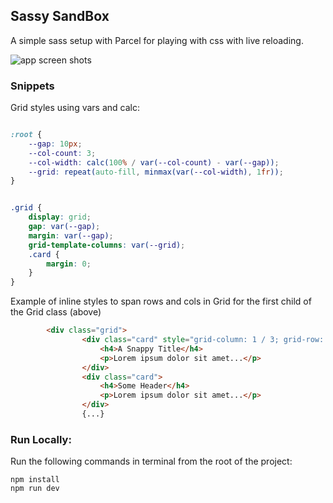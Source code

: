 
## Sassy SandBox  
A simple sass setup with Parcel for playing with css with live reloading.

![app screen shots](https://firebasestorage.googleapis.com/v0/b/images-aae96.appspot.com/o/sassy-sandbox.png?alt=media&token=079224cb-eef5-41d5-8b7f-ae4a37a3bdd9)

### Snippets
Grid styles using vars and calc:
```css

:root {
    --gap: 10px;
    --col-count: 3;
    --col-width: calc(100% / var(--col-count) - var(--gap));
    --grid: repeat(auto-fill, minmax(var(--col-width), 1fr));
}


.grid {
    display: grid;
    gap: var(--gap);
    margin: var(--gap);
    grid-template-columns: var(--grid);
    .card {
        margin: 0;
    }
}
```

Example of inline styles to span rows and cols in Grid for the first child of the Grid class (above)
```html
        <div class="grid">
                <div class="card" style="grid-column: 1 / 3; grid-row: 1 / 3;">
                    <h4>A Snappy Title</h4>
                    <p>Lorem ipsum dolor sit amet...</p>
                </div>
                <div class="card">
                    <h4>Some Header</h4>
                    <p>Lorem ipsum dolor sit amet...</p>
                </div>
                {...}
```


### Run Locally:
Run the following commands in terminal from the root of the project:
```
npm install
npm run dev
```
